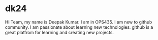 # dk24
Hi Team, my name is Deepak Kumar. I am in OPS435. I am new to github community.
I am passionate about learning new technologies. github is a great platfrom for learning and creating new projects.
